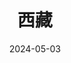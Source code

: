 ---
title: 西藏
description: 高原湖泊与蓝天
coverImage: /shutu.jpg
date: 2024-05-03
featured: true
slug: xizang
---